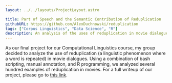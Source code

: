 ```yaml
---
layout: ../../layouts/ProjectLayout.astro

title: Part of Speech and the Semantic Contribution of Reduplication
githubURL: https://github.com/AlexDuchnowski/reduplication
tags: ["Corpus Linguistics", "Data Science", "R"]
description: An analysis of the uses of reduplication in movie dialogues.
---
```


As our final project for our Computational Linguistics course, my group decided to analyze the use of reduplication (a linguistic phenomenon where a word is repeated) in movie dialogues. Using a combination of bash scripting, manual annotation, and R programming, we analyzed several hundred examples of reduplication in movies. For a full writeup of our project, please go to <a href="/projects/reduplication-writeup">this link</a>.
